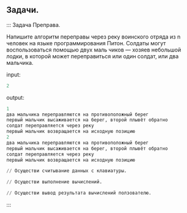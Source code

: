 Задачи.
---


::: Задача Преправа.

Напишите алгоритм переправы через реку воинского отряда из n человек на языке программирования Питон.
Солдаты могут воспользоваться помощью двух маль­ чиков — хозяев небольшой лодки,
в которой может переправиться или один солдат, или два мальчика.

input: 
```python
2
```

output:
```python
1
два мальчика переправляются на противоположный берег
первый мальчик высаживается на берег, второй плывёт обратно 
солдат переправляется через реку
первый мальчик возвращается на исходную позицию
2
два мальчика переправляются на противоположный берег
первый мальчик высаживается на берег, второй плывёт обратно 
солдат переправляется через реку
первый мальчик возвращается на исходную позицию
```

```python runnable
// Осуществи считывание данных с клавиатуры.

// Осуществи выполнение вычислений.

// Осуществи вывод результата вычислений ползователю.
```

:::
